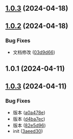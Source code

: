 

## [1.0.3](https://github.com/zhangyanliangll/lb-ant-form-dialog/compare/1.0.2...1.0.3) (2024-04-18)

## [1.0.2](https://github.com/zhangyanliangll/lb-ant-form-dialog/compare/1.0.1...1.0.2) (2024-04-18)


### Bug Fixes

* 文档修改 ([03d9d66](https://github.com/zhangyanliangll/lb-ant-form-dialog/commit/03d9d669ec6527f127162b107b7e34e1b8fbb9f6))

## 1.0.1 (2024-04-11)

## [1.0.3](https://github.com/zhangyanliangll/lb-ant-form-dialog/compare/1.0.1...1.0.3) (2024-04-11)


### Bug Fixes

* 版本 ([a0a478e](https://github.com/zhangyanliangll/lb-ant-form-dialog/commit/a0a478e7cbe73bbb1653bacbb9226aeede1d8a63))
* 版本 ([d4ba7ec](https://github.com/zhangyanliangll/lb-ant-form-dialog/commit/d4ba7ec88cb3ca567863b5e10ae185ec1e870882))
* 版本 ([82e5d96](https://github.com/zhangyanliangll/lb-ant-form-dialog/commit/82e5d96e49ae2316eb3927ca1336e962e5dae2a1))
* init ([3aeed30](https://github.com/zhangyanliangll/lb-ant-form-dialog/commit/3aeed309231a69e8c6897628410f81bf00826c9e))
